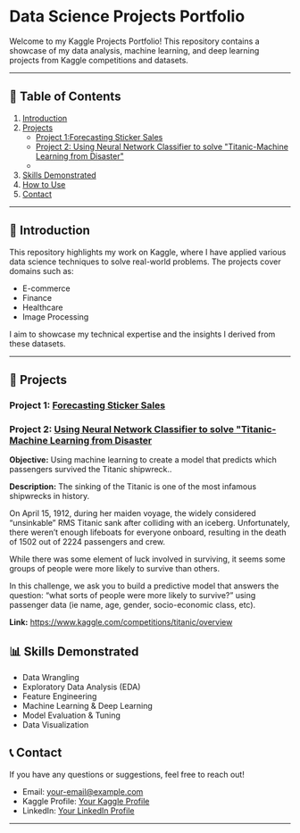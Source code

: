 # Data Science Projects Portfolio

Welcome to my Kaggle Projects Portfolio! This repository contains a showcase of my data analysis, machine learning, and deep learning projects from Kaggle competitions and datasets.

---

## 📂 Table of Contents
1. [Introduction](#introduction)
2. [Projects](#projects)
    - [Project 1:Forecasting Sticker Sales](https://github.com/Arshad020/Arshad-Rafid-Data-science-Portfolio/tree/main/Forecasting%20Sticker%20Sales)
    - [Project 2: Using Neural Network Classifier to solve "Titanic-Machine Learning from Disaster"](https://github.com/Arshad020/Arshad-Rafid-Data-science-Portfolio/tree/main/NN_classifier_titanic)
    - 
3. [Skills Demonstrated](#skills-demonstrated)
4. [How to Use](#how-to-use)
5. [Contact](#contact)

---

## 📝 Introduction

This repository highlights my work on Kaggle, where I have applied various data science techniques to solve real-world problems. The projects cover domains such as:
- E-commerce
- Finance
- Healthcare
- Image Processing

I aim to showcase my technical expertise and the insights I derived from these datasets.

---

## 🚀 Projects

### Project 1: **[Forecasting Sticker Sales](https://github.com/Arshad020/Arshad-Rafid-Data-science-Portfolio/tree/main/Forecasting%20Sticker%20Sales)**



### Project 2: **[Using Neural Network Classifier to solve "Titanic-Machine Learning from Disaster](#https://github.com/Arshad020/Arshad-Rafid-Data-science-Portfolio/tree/main/NN_classifier_titanic)**

**Objective:**  Using machine learning to create a model that predicts which passengers survived the Titanic shipwreck..

**Description:**
The sinking of the Titanic is one of the most infamous shipwrecks in history.

On April 15, 1912, during her maiden voyage, the widely considered “unsinkable” RMS Titanic sank after colliding with an iceberg. Unfortunately, there weren’t enough lifeboats for everyone onboard, resulting in the death of 1502 out of 2224 passengers and crew.

While there was some element of luck involved in surviving, it seems some groups of people were more likely to survive than others.

In this challenge, we ask you to build a predictive model that answers the question: “what sorts of people were more likely to survive?” using passenger data (ie name, age, gender, socio-economic class, etc).

**Link:** https://www.kaggle.com/competitions/titanic/overview

## 📊 Skills Demonstrated

- Data Wrangling
- Exploratory Data Analysis (EDA)
- Feature Engineering
- Machine Learning & Deep Learning
- Model Evaluation & Tuning
- Data Visualization

## 📞 Contact

If you have any questions or suggestions, feel free to reach out!

- Email: your-email@example.com
- Kaggle Profile: [Your Kaggle Profile](https://www.kaggle.com/yourusername)
- LinkedIn: [Your LinkedIn Profile](https://linkedin.com/in/yourprofile)

---
